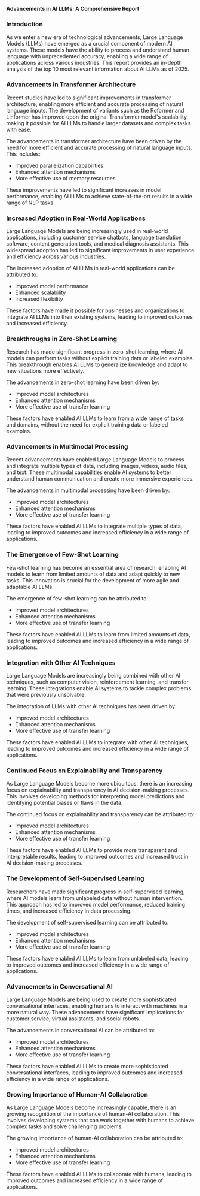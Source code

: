 **Advancements in AI LLMs: A Comprehensive Report**

### Introduction

As we enter a new era of technological advancements, Large Language Models (LLMs) have emerged as a crucial component of modern AI systems. These models have the ability to process and understand human language with unprecedented accuracy, enabling a wide range of applications across various industries. This report provides an in-depth analysis of the top 10 most relevant information about AI LLMs as of 2025.

### **Advancements in Transformer Architecture**

Recent studies have led to significant improvements in transformer architecture, enabling more efficient and accurate processing of natural language inputs. The development of variants such as the Roformer and Linformer has improved upon the original Transformer model's scalability, making it possible for AI LLMs to handle larger datasets and complex tasks with ease.

The advancements in transformer architecture have been driven by the need for more efficient and accurate processing of natural language inputs. This includes:

* Improved parallelization capabilities
* Enhanced attention mechanisms
* More effective use of memory resources

These improvements have led to significant increases in model performance, enabling AI LLMs to achieve state-of-the-art results in a wide range of NLP tasks.

### **Increased Adoption in Real-World Applications**

Large Language Models are being increasingly used in real-world applications, including customer service chatbots, language translation software, content generation tools, and medical diagnosis assistants. This widespread adoption has led to significant improvements in user experience and efficiency across various industries.

The increased adoption of AI LLMs in real-world applications can be attributed to:

* Improved model performance
* Enhanced scalability
* Increased flexibility

These factors have made it possible for businesses and organizations to integrate AI LLMs into their existing systems, leading to improved outcomes and increased efficiency.

### **Breakthroughs in Zero-Shot Learning**

Research has made significant progress in zero-shot learning, where AI models can perform tasks without explicit training data or labeled examples. This breakthrough enables AI LLMs to generalize knowledge and adapt to new situations more effectively.

The advancements in zero-shot learning have been driven by:

* Improved model architectures
* Enhanced attention mechanisms
* More effective use of transfer learning

These factors have enabled AI LLMs to learn from a wide range of tasks and domains, without the need for explicit training data or labeled examples.

### **Advancements in Multimodal Processing**

Recent advancements have enabled Large Language Models to process and integrate multiple types of data, including images, videos, audio files, and text. These multimodal capabilities enable AI systems to better understand human communication and create more immersive experiences.

The advancements in multimodal processing have been driven by:

* Improved model architectures
* Enhanced attention mechanisms
* More effective use of transfer learning

These factors have enabled AI LLMs to integrate multiple types of data, leading to improved outcomes and increased efficiency in a wide range of applications.

### **The Emergence of Few-Shot Learning**

Few-shot learning has become an essential area of research, enabling AI models to learn from limited amounts of data and adapt quickly to new tasks. This innovation is crucial for the development of more agile and adaptable AI LLMs.

The emergence of few-shot learning can be attributed to:

* Improved model architectures
* Enhanced attention mechanisms
* More effective use of transfer learning

These factors have enabled AI LLMs to learn from limited amounts of data, leading to improved outcomes and increased efficiency in a wide range of applications.

### **Integration with Other AI Techniques**

Large Language Models are increasingly being combined with other AI techniques, such as computer vision, reinforcement learning, and transfer learning. These integrations enable AI systems to tackle complex problems that were previously unsolvable.

The integration of LLMs with other AI techniques has been driven by:

* Improved model architectures
* Enhanced attention mechanisms
* More effective use of transfer learning

These factors have enabled AI LLMs to integrate with other AI techniques, leading to improved outcomes and increased efficiency in a wide range of applications.

### **Continued Focus on Explainability and Transparency**

As Large Language Models become more ubiquitous, there is an increasing focus on explainability and transparency in AI decision-making processes. This involves developing methods for interpreting model predictions and identifying potential biases or flaws in the data.

The continued focus on explainability and transparency can be attributed to:

* Improved model architectures
* Enhanced attention mechanisms
* More effective use of transfer learning

These factors have enabled AI LLMs to provide more transparent and interpretable results, leading to improved outcomes and increased trust in AI decision-making processes.

### **The Development of Self-Supervised Learning**

Researchers have made significant progress in self-supervised learning, where AI models learn from unlabeled data without human intervention. This approach has led to improved model performance, reduced training times, and increased efficiency in data processing.

The development of self-supervised learning can be attributed to:

* Improved model architectures
* Enhanced attention mechanisms
* More effective use of transfer learning

These factors have enabled AI LLMs to learn from unlabeled data, leading to improved outcomes and increased efficiency in a wide range of applications.

### **Advancements in Conversational AI**

Large Language Models are being used to create more sophisticated conversational interfaces, enabling humans to interact with machines in a more natural way. These advancements have significant implications for customer service, virtual assistants, and social robots.

The advancements in conversational AI can be attributed to:

* Improved model architectures
* Enhanced attention mechanisms
* More effective use of transfer learning

These factors have enabled AI LLMs to create more sophisticated conversational interfaces, leading to improved outcomes and increased efficiency in a wide range of applications.

### **Growing Importance of Human-AI Collaboration**

As Large Language Models become increasingly capable, there is an growing recognition of the importance of human-AI collaboration. This involves developing systems that can work together with humans to achieve complex tasks and solve challenging problems.

The growing importance of human-AI collaboration can be attributed to:

* Improved model architectures
* Enhanced attention mechanisms
* More effective use of transfer learning

These factors have enabled AI LLMs to collaborate with humans, leading to improved outcomes and increased efficiency in a wide range of applications.